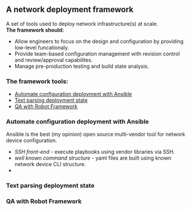 ## A network deployment framework

A set of tools used to deploy network infrastructure(s) at scale.  
**The framework should:**   
* Allow engineers to focus on the design and configuration by providing low-level funcationaly.  
* Provide team-based configuration management with revision control and review/approval capabilites.  
* Manage pre-production testing and build state analysis.

### The framework tools:  
* [Automate configuration deployment with Ansible](#Automate-configuration-deployment-with-ansible)
* [Text parsing deployment state](#text-parsing-deployment-state)
* [QA with Robot Framework](#qa-with-robot-framework)


### Automate configuration deployment with Ansible
Ansible is the best (my opinion) open source multi-vendor tool for network device configuration.
* _SSH front-end_ - execute playbooks using vendor libraries via SSH.
* _well known command structure_ - yaml files are built using known network device CLI structure.
* 



### Text parsing deployment state


### QA with Robot Framework





